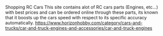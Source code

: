 Shopping RC Cars
This site contains alot of RC cars parts (Engines, etc...) with best prices and can be ordered online through these parts, its known that
it boosts up the cars speed with respect to its specific accuracy automatically.
https://www.horizonhobby.com/category/cars-and-trucks/car-and-truck-engines-and-accessories/car-and-truck-engines

